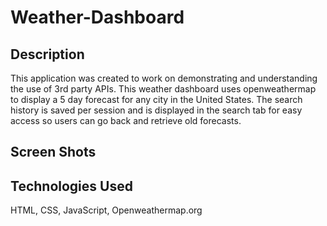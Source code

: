 # Weather-Dashboard
## Description
This application was created to work on demonstrating and understanding the use of 3rd party APIs. This weather dashboard uses openweathermap to display a 5 day forecast for any city in the United States. The search history is saved per session and is displayed in the search tab for easy access so users can go back and retrieve old forecasts.

## Screen Shots

## Technologies Used
HTML, CSS, JavaScript, Openweathermap.org
